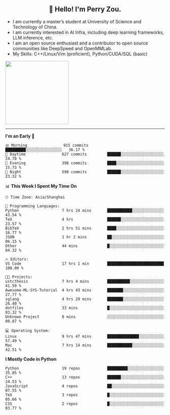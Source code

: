 <h2 align="center">👋 Hello! I'm Perry Zou.</h2>

- I am currently a master’s student at University of Science and Technology of China.
- I am currently interested in AI Infra, including deep learning frameworks, LLM inference, etc.
- I am an open source enthusiast and a contributor to open source communities like DeepSpeed and OpenMMLab.
- My Skills: C++/Linux/Vim (proficient), Python/CUDA/SQL (basic)

<img height=200 align="center" src="https://github-readme-stats.vercel.app/api?username=zonepg" />

-------

<!--START_SECTION:waka-->
**I'm an Early 🐤** 

```text
🌞 Morning                915 commits         █████████░░░░░░░░░░░░░░░░   36.17 % 
🌆 Daytime                627 commits         ██████░░░░░░░░░░░░░░░░░░░   24.78 % 
🌃 Evening                398 commits         ████░░░░░░░░░░░░░░░░░░░░░   15.73 % 
🌙 Night                  590 commits         ██████░░░░░░░░░░░░░░░░░░░   23.32 % 
```


📊 **This Week I Spent My Time On** 

```text
🕑︎ Time Zone: Asia/Shanghai

💬 Programming Languages: 
Python                   7 hrs 24 mins       ███████████░░░░░░░░░░░░░░   43.54 % 
TeX                      4 hrs               ██████░░░░░░░░░░░░░░░░░░░   23.57 % 
BibTeX                   2 hrs 51 mins       ████░░░░░░░░░░░░░░░░░░░░░   16.77 % 
JSON                     1 hr 2 mins         ██░░░░░░░░░░░░░░░░░░░░░░░   06.15 % 
Other                    44 mins             █░░░░░░░░░░░░░░░░░░░░░░░░   04.32 % 

🔥 Editors: 
VS Code                  17 hrs 1 min        █████████████████████████   100.00 % 

🐱‍💻 Projects: 
ustcthesis               7 hrs 4 mins        ██████████░░░░░░░░░░░░░░░   41.59 % 
Awesome-ML-SYS-Tutorial  4 hrs 43 mins       ███████░░░░░░░░░░░░░░░░░░   27.77 % 
sglang                   4 hrs 29 mins       ███████░░░░░░░░░░░░░░░░░░   26.40 % 
dotfiles                 33 mins             █░░░░░░░░░░░░░░░░░░░░░░░░   03.32 % 
Unknown Project          8 mins              ░░░░░░░░░░░░░░░░░░░░░░░░░   00.87 % 

💻 Operating System: 
Linux                    9 hrs 47 mins       ██████████████░░░░░░░░░░░   57.49 % 
Mac                      7 hrs 14 mins       ███████████░░░░░░░░░░░░░░   42.51 % 
```

**I Mostly Code in Python** 

```text
Python                   19 repos            █████████░░░░░░░░░░░░░░░░   35.85 % 
C++                      13 repos            ██████░░░░░░░░░░░░░░░░░░░   24.53 % 
JavaScript               4 repos             ██░░░░░░░░░░░░░░░░░░░░░░░   07.55 % 
TeX                      3 repos             █░░░░░░░░░░░░░░░░░░░░░░░░   05.66 % 
CSS                      2 repos             █░░░░░░░░░░░░░░░░░░░░░░░░   03.77 % 
```




<!--END_SECTION:waka-->
